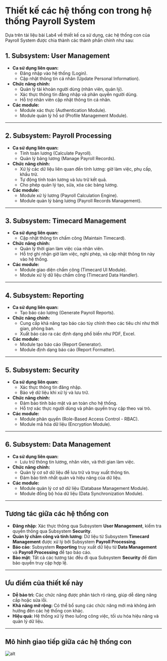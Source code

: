 # Thiết kế các hệ thống con trong hệ thống Payroll System

Dựa trên tài liệu bài Lab4 về thiết kế ca sử dụng, các hệ thống con của Payroll System được chia thành các thành phần chính như sau:

## 1. Subsystem: User Management
- **Ca sử dụng liên quan:**
  - Đăng nhập vào hệ thống (Login).
  - Cập nhật thông tin cá nhân (Update Personal Information).
- **Chức năng chính:**
  - Quản lý tài khoản người dùng (nhân viên, quản lý).
  - Xác thực thông tin đăng nhập và phân quyền người dùng.
  - Hỗ trợ nhân viên cập nhật thông tin cá nhân.
- **Các module:**
  - Module xác thực (Authentication Module).
  - Module quản lý hồ sơ (Profile Management Module).

---

## 2. Subsystem: Payroll Processing
- **Ca sử dụng liên quan:**
  - Tính toán lương (Calculate Payroll).
  - Quản lý bảng lương (Manage Payroll Records).
- **Chức năng chính:**
  - Xử lý các dữ liệu liên quan đến tính lương: giờ làm việc, phụ cấp, khấu trừ.
  - Tự động tính toán lương và lưu trữ kết quả.
  - Cho phép quản lý tạo, sửa, xóa các bảng lương.
- **Các module:**
  - Module xử lý lương (Payroll Calculation Engine).
  - Module quản lý bảng lương (Payroll Records Management).

---

## 3. Subsystem: Timecard Management
- **Ca sử dụng liên quan:**
  - Cập nhật thông tin chấm công (Maintain Timecard).
- **Chức năng chính:**
  - Quản lý thời gian làm việc của nhân viên.
  - Hỗ trợ ghi nhận giờ làm việc, nghỉ phép, và cập nhật thông tin này vào hệ thống.
- **Các module:**
  - Module giao diện chấm công (Timecard UI Module).
  - Module xử lý dữ liệu chấm công (Timecard Data Handler).

---

## 4. Subsystem: Reporting
- **Ca sử dụng liên quan:**
  - Tạo báo cáo lương (Generate Payroll Reports).
- **Chức năng chính:**
  - Cung cấp khả năng tạo báo cáo tùy chỉnh theo các tiêu chí như thời gian, phòng ban.
  - Xuất báo cáo ra các định dạng phổ biến như PDF, Excel.
- **Các module:**
  - Module tạo báo cáo (Report Generator).
  - Module định dạng báo cáo (Report Formatter).

---

## 5. Subsystem: Security
- **Ca sử dụng liên quan:**
  - Xác thực thông tin đăng nhập.
  - Bảo vệ dữ liệu khi xử lý và lưu trữ.
- **Chức năng chính:**
  - Đảm bảo tính bảo mật và an toàn cho hệ thống.
  - Hỗ trợ xác thực người dùng và phân quyền truy cập theo vai trò.
- **Các module:**
  - Module phân quyền (Role-Based Access Control - RBAC).
  - Module mã hóa dữ liệu (Encryption Module).

---

## 6. Subsystem: Data Management
- **Ca sử dụng liên quan:**
  - Lưu trữ thông tin lương, nhân viên, và thời gian làm việc.
- **Chức năng chính:**
  - Quản lý cơ sở dữ liệu để lưu trữ và truy xuất thông tin.
  - Đảm bảo tính nhất quán và hiệu năng của dữ liệu.
- **Các module:**
  - Module quản lý cơ sở dữ liệu (Database Management Module).
  - Module đồng bộ hóa dữ liệu (Data Synchronization Module).

---

## Tương tác giữa các hệ thống con
- **Đăng nhập**: Xác thực thông qua Subsystem **User Management**, kiểm tra quyền thông qua Subsystem **Security**.
- **Quản lý chấm công và tính lương**: Dữ liệu từ Subsystem **Timecard Management** được xử lý bởi Subsystem **Payroll Processing**.
- **Báo cáo**: Subsystem **Reporting** truy xuất dữ liệu từ **Data Management** và **Payroll Processing** để tạo báo cáo.
- **Bảo mật**: Tất cả các tương tác đều đi qua Subsystem **Security** để đảm bảo quyền truy cập hợp lệ.

---

## Ưu điểm của thiết kế này
- **Dễ bảo trì:** Các chức năng được phân tách rõ ràng, giúp dễ dàng nâng cấp hoặc sửa lỗi.
- **Khả năng mở rộng:** Có thể bổ sung các chức năng mới mà không ảnh hưởng đến các hệ thống con khác.
- **Hiệu quả:** Hệ thống xử lý theo luồng công việc, tối ưu hóa hiệu năng và quản lý dữ liệu.

---

## Mô hình giao tiếp giữa các hệ thống con

![alt](https://www.planttext.com/api/plantuml/png/X5JBJiCm4BpdArQvymCz811GoW6fQYdthRDjBVm8wmrIG7mP1pw9Ny1kaof0N7BqpkwCPyVv-lYy288iZJL5ZUe9jmJb75lsni2o3KAsXBS2ugUyhRqZ9r2k0Z7Seuje6mzwHFgq4-8DAkfGbutioh7gdFr66u9LNQ7G0V9U_6PQacfOIvkXk5IAGe0hxoGgpWrvq9OKSlM_v2FopjMDZEe-GgvH46ReAaESO-wTZ9TDGhNRPeXxu1KQrHWKxTsuQnrkGSfp5OOtoaXOKErPyio7EjoI8yxpTgYfPukodvQXsxlohyy9jSP0S5ZWAEL-qh9rQiVUwTU1jlSYyluDuTdP-J0manYF6BvOqYecx4YLQHnRrIHT_BcX8D2NawhiZ87NWzR3QMGknfDuYdxPhAqM-16wyjISF_wd8UAPO93jZKzYnYYpCnOahEc5uCRMnhT4lPJib1-RU4IZqpk7ER7L4URTtf21OwTiwDxvSGaag4tQvU_-CUbJ4hM3cGxHXXY5VeV5G66szyOfRclfMYx8LUbF-Gq00F__0m00)
